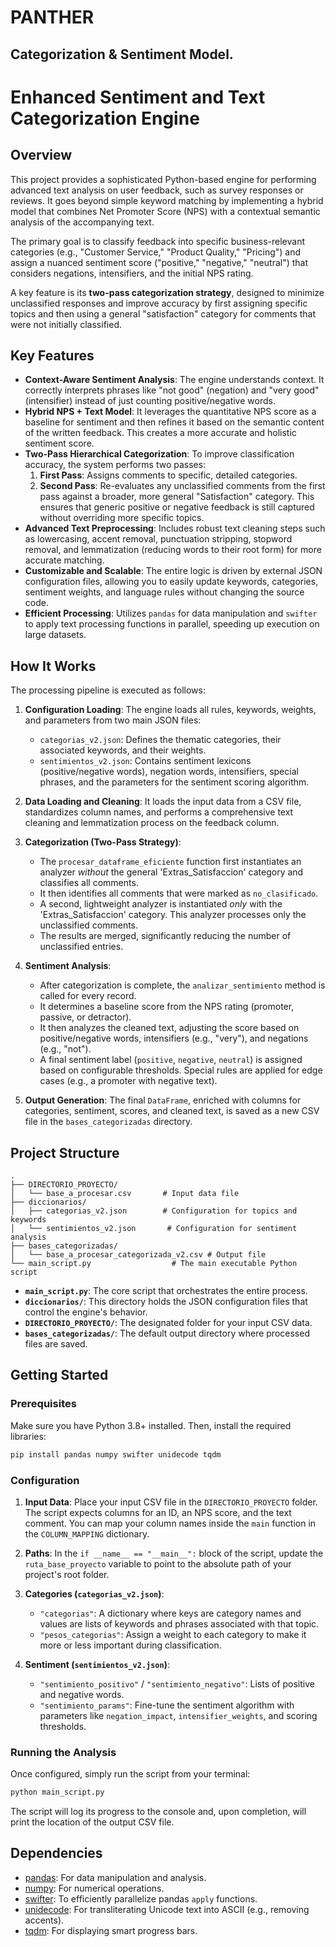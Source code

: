 # PANTHER
Categorization &amp; Sentiment Model.
---

# Enhanced Sentiment and Text Categorization Engine

## Overview

This project provides a sophisticated Python-based engine for performing advanced text analysis on user feedback, such as survey responses or reviews. It goes beyond simple keyword matching by implementing a hybrid model that combines Net Promoter Score (NPS) with a contextual semantic analysis of the accompanying text.

The primary goal is to classify feedback into specific business-relevant categories (e.g., "Customer Service," "Product Quality," "Pricing") and assign a nuanced sentiment score ("positive," "negative," "neutral") that considers negations, intensifiers, and the initial NPS rating.

A key feature is its **two-pass categorization strategy**, designed to minimize unclassified responses and improve accuracy by first assigning specific topics and then using a general "satisfaction" category for comments that were not initially classified.

## Key Features

-   **Context-Aware Sentiment Analysis**: The engine understands context. It correctly interprets phrases like "not good" (negation) and "very good" (intensifier) instead of just counting positive/negative words.
-   **Hybrid NPS + Text Model**: It leverages the quantitative NPS score as a baseline for sentiment and then refines it based on the semantic content of the written feedback. This creates a more accurate and holistic sentiment score.
-   **Two-Pass Hierarchical Categorization**: To improve classification accuracy, the system performs two passes:
    1.  **First Pass**: Assigns comments to specific, detailed categories.
    2.  **Second Pass**: Re-evaluates any unclassified comments from the first pass against a broader, more general "Satisfaction" category. This ensures that generic positive or negative feedback is still captured without overriding more specific topics.
-   **Advanced Text Preprocessing**: Includes robust text cleaning steps such as lowercasing, accent removal, punctuation stripping, stopword removal, and lemmatization (reducing words to their root form) for more accurate matching.
-   **Customizable and Scalable**: The entire logic is driven by external JSON configuration files, allowing you to easily update keywords, categories, sentiment weights, and language rules without changing the source code.
-   **Efficient Processing**: Utilizes `pandas` for data manipulation and `swifter` to apply text processing functions in parallel, speeding up execution on large datasets.

## How It Works

The processing pipeline is executed as follows:

1.  **Configuration Loading**: The engine loads all rules, keywords, weights, and parameters from two main JSON files:
    *   `categorias_v2.json`: Defines the thematic categories, their associated keywords, and their weights.
    *   `sentimientos_v2.json`: Contains sentiment lexicons (positive/negative words), negation words, intensifiers, special phrases, and the parameters for the sentiment scoring algorithm.

2.  **Data Loading and Cleaning**: It loads the input data from a CSV file, standardizes column names, and performs a comprehensive text cleaning and lemmatization process on the feedback column.

3.  **Categorization (Two-Pass Strategy)**:
    *   The `procesar_dataframe_eficiente` function first instantiates an analyzer *without* the general 'Extras_Satisfaccion' category and classifies all comments.
    *   It then identifies all comments that were marked as `no_clasificado`.
    *   A second, lightweight analyzer is instantiated *only* with the 'Extras_Satisfaccion' category. This analyzer processes only the unclassified comments.
    *   The results are merged, significantly reducing the number of unclassified entries.

4.  **Sentiment Analysis**:
    *   After categorization is complete, the `analizar_sentimiento` method is called for every record.
    *   It determines a baseline score from the NPS rating (promoter, passive, or detractor).
    *   It then analyzes the cleaned text, adjusting the score based on positive/negative words, intensifiers (e.g., "very"), and negations (e.g., "not").
    *   A final sentiment label (`positive`, `negative`, `neutral`) is assigned based on configurable thresholds. Special rules are applied for edge cases (e.g., a promoter with negative text).

5.  **Output Generation**: The final `DataFrame`, enriched with columns for categories, sentiment, scores, and cleaned text, is saved as a new CSV file in the `bases_categorizadas` directory.

## Project Structure

```
.
├── DIRECTORIO_PROYECTO/
│   └── base_a_procesar.csv       # Input data file
├── diccionarios/
│   ├── categorias_v2.json        # Configuration for topics and keywords
│   └── sentimientos_v2.json       # Configuration for sentiment analysis
├── bases_categorizadas/
│   └── base_a_procesar_categorizada_v2.csv # Output file
└── main_script.py                  # The main executable Python script
```

-   **`main_script.py`**: The core script that orchestrates the entire process.
-   **`diccionarios/`**: This directory holds the JSON configuration files that control the engine's behavior.
-   **`DIRECTORIO_PROYECTO/`**: The designated folder for your input CSV data.
-   **`bases_categorizadas/`**: The default output directory where processed files are saved.

## Getting Started

### Prerequisites

Make sure you have Python 3.8+ installed. Then, install the required libraries:

```bash
pip install pandas numpy swifter unidecode tqdm
```

### Configuration

1.  **Input Data**: Place your input CSV file in the `DIRECTORIO_PROYECTO` folder. The script expects columns for an ID, an NPS score, and the text comment. You can map your column names inside the `main` function in the `COLUMN_MAPPING` dictionary.

2.  **Paths**: In the `if __name__ == "__main__":` block of the script, update the `ruta_base_proyecto` variable to point to the absolute path of your project's root folder.

3.  **Categories (`categorias_v2.json`)**:
    *   `"categorias"`: A dictionary where keys are category names and values are lists of keywords and phrases associated with that topic.
    *   `"pesos_categorias"`: Assign a weight to each category to make it more or less important during classification.

4.  **Sentiment (`sentimientos_v2.json`)**:
    *   `"sentimiento_positivo"` / `"sentimiento_negativo"`: Lists of positive and negative words.
    *   `"sentimiento_params"`: Fine-tune the sentiment algorithm with parameters like `negation_impact`, `intensifier_weights`, and scoring thresholds.

### Running the Analysis

Once configured, simply run the script from your terminal:

```bash
python main_script.py
```

The script will log its progress to the console and, upon completion, will print the location of the output CSV file.

## Dependencies

-   [pandas](https://pandas.pydata.org/): For data manipulation and analysis.
-   [numpy](https://numpy.org/): For numerical operations.
-   [swifter](https://github.com/jmcarpenter2/swifter): To efficiently parallelize pandas `apply` functions.
-   [unidecode](https://pypi.org/project/Unidecode/): For transliterating Unicode text into ASCII (e.g., removing accents).
-   [tqdm](https://github.com/tqdm/tqdm): For displaying smart progress bars.
